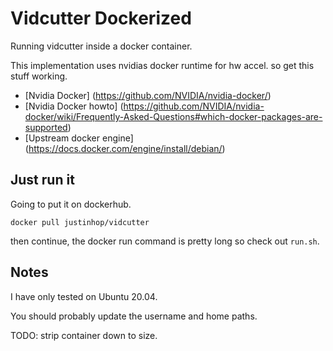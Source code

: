 # Vidcutter Dockerized
Running vidcutter inside a docker container.

This implementation uses nvidias docker runtime for hw accel.
so get this stuff working.

- [Nvidia Docker] (https://github.com/NVIDIA/nvidia-docker/)
- [Nvidia Docker howto] (https://github.com/NVIDIA/nvidia-docker/wiki/Frequently-Asked-Questions#which-docker-packages-are-supported)
- [Upstream docker engine] (https://docs.docker.com/engine/install/debian/)


## Just run it
Going to put it on dockerhub.

`docker pull justinhop/vidcutter`

then continue, the docker run command is pretty long so check out `run.sh`.

## Notes
I have only tested on Ubuntu 20.04.

You should probably update the username and home paths.

TODO: strip container down to size.

